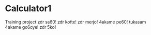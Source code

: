# Calculator1

Training project
zdr sa60!
zdr kofte!
zdr merjo!
4akame pe60! tukasam
4akame go6oye!
zdr 5ko!
